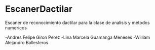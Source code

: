 # EscanerDactilar
Escaner de reconocimiento dactilar para la clase de analisis y metodos numericos

-Andres Felipe Giron Perez
-Lina Marcela Guamanga Meneses
-William Alejandro Ballesteros

